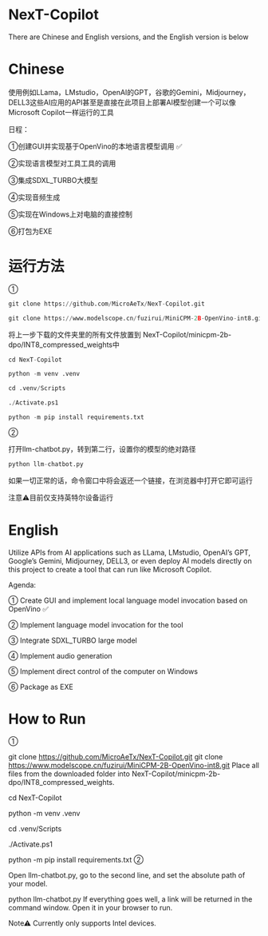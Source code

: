 # NexT-Copilot
There are Chinese and English versions, and the English version is below

# Chinese

使用例如LLama，LMstudio，OpenAI的GPT，谷歌的Gemini，Midjourney，DELL3这些AI应用的API甚至是直接在此项目上部署AI模型创建一个可以像Microsoft Copilot一样运行的工具

日程：

①创建GUI并实现基于OpenVino的本地语言模型调用 ✅

②实现语言模型对工具工具的调用

③集成SDXL_TURBO大模型

④实现音频生成

⑤实现在Windows上对电脑的直接控制

⑥打包为EXE


# 运行方法

①
```python
git clone https://github.com/MicroAeTx/NexT-Copilot.git
```

```python
git clone https://www.modelscope.cn/fuzirui/MiniCPM-2B-OpenVino-int8.git
```

将上一步下载的文件夹里的所有文件放置到  NexT-Copilot/minicpm-2b-dpo/INT8_compressed_weights中

```python
cd NexT-Copilot

python -m venv .venv

cd .venv/Scripts

./Activate.ps1

python -m pip install requirements.txt
```
②

打开llm-chatbot.py，转到第二行，设置你的模型的绝对路径

```python
python llm-chatbot.py
```

如果一切正常的话，命令窗口中将会返还一个链接，在浏览器中打开它即可运行

注意⚠目前仅支持英特尔设备运行


# English

Utilize APIs from AI applications such as LLama, LMstudio, OpenAI’s GPT, Google’s Gemini, Midjourney, DELL3, or even deploy AI models directly on this project to create a tool that can run like Microsoft Copilot.

Agenda:

① Create GUI and implement local language model invocation based on OpenVino ✅

② Implement language model invocation for the tool

③ Integrate SDXL_TURBO large model

④ Implement audio generation

⑤ Implement direct control of the computer on Windows

⑥ Package as EXE

# How to Run
①

git clone https://github.com/MicroAeTx/NexT-Copilot.git
git clone https://www.modelscope.cn/fuzirui/MiniCPM-2B-OpenVino-int8.git
Place all files from the downloaded folder into NexT-Copilot/minicpm-2b-dpo/INT8_compressed_weights.

cd NexT-Copilot

python -m venv .venv

cd .venv/Scripts

./Activate.ps1

python -m pip install requirements.txt
②

Open llm-chatbot.py, go to the second line, and set the absolute path of your model.

python llm-chatbot.py
If everything goes well, a link will be returned in the command window. Open it in your browser to run.

Note⚠ Currently only supports Intel devices.
